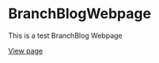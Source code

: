 # BranchBlogWebpage
This is a test BranchBlog Webpage

[View page](https://agrimn.github.io/BranchBlogWebpage/)
